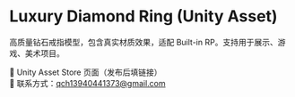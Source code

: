 # Luxury Diamond Ring (Unity Asset)

高质量钻石戒指模型，包含真实材质效果，适配 Built-in RP。支持用于展示、游戏、美术项目。

🔗 Unity Asset Store 页面（发布后填链接）  
📧 联系方式：qch13940441373@gmail.com
